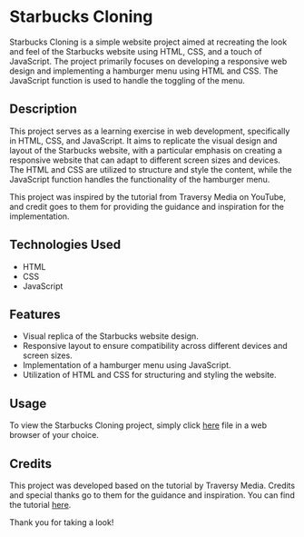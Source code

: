 # Starbucks Cloning

Starbucks Cloning is a simple website project aimed at recreating the look and feel of the Starbucks website using HTML, CSS, and a touch of JavaScript. The project primarily focuses on developing a responsive web design and implementing a hamburger menu using HTML and CSS. The JavaScript function is used to handle the toggling of the menu.

## Description

This project serves as a learning exercise in web development, specifically in HTML, CSS, and JavaScript. It aims to replicate the visual design and layout of the Starbucks website, with a particular emphasis on creating a responsive website that can adapt to different screen sizes and devices. The HTML and CSS are utilized to structure and style the content, while the JavaScript function handles the functionality of the hamburger menu.

This project was inspired by the tutorial from Traversy Media on YouTube, and credit goes to them for providing the guidance and inspiration for the implementation. 

## Technologies Used

- HTML
- CSS
- JavaScript

## Features

- Visual replica of the Starbucks website design.
- Responsive layout to ensure compatibility across different devices and screen sizes.
- Implementation of a hamburger menu using JavaScript.
- Utilization of HTML and CSS for structuring and styling the website.

## Usage

To view the Starbucks Cloning project, simply click [here](https://tharshansm.github.io/starbuck-clone/#) file in a web browser of your choice.

## Credits

This project was developed based on the tutorial by Traversy Media. Credits and special thanks go to them for the guidance and inspiration. You can find the tutorial [here](https://www.youtube.com/watch?v=x_n2FGNsm0o).

Thank you for taking a look!

